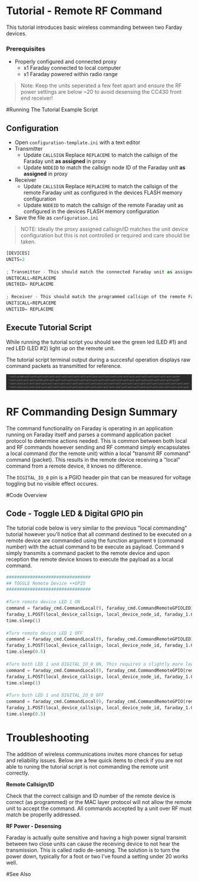 
# Tutorial - Remote RF Command

This tutorial introduces basic wireless commanding between two Farday devices. 

### Prerequisites
* Properly configured and connected proxy
  * x1 Faraday connected to local computer
  * x1 Faraday powered within radio range
 
> Note: Keep the units seperated a few feet apart and ensure the RF power settings are below ~20 to avoid desensing the CC430 front end receiver!

#Running The Tutorial Example Script

## Configuration

* Open `configuration-template.ini` with a text editor
* Transmitter
  * Update `CALLSIGN` Replace ```REPLACEME``` to match the callsign of the Faraday unit **as assigned** in proxy
  * Update `NODEID` to match the callsign node ID of the Faraday unit **as assigned** in proxy
* Receiver
  * Update `CALLSIGN` Replace ```REPLACEME``` to match the callsign of the remote Faraday unit as configured in the devices FLASH memory configuration
  * Update `NODEID` to match the callsign of the remote Faraday unit as configured in the devices FLASH memory configuration
* Save the file as `configuration.ini`

> NOTE: Ideally the proxy assigned callsign/ID matches the unit device configuration but this is not controlled or required and care should be taken.

```python
[DEVICES]
UNITS=2

; Transmitter - This should match the connected Faraday unit as assigned in Proxy configuration
UNIT0CALL=REPLACEME
UNIT0ID= REPLACEME

; Receiver - This should match the programmed callsign of the remote Faraday device to be commanded (receive)
UNIT1CALL=REPLACEME
UNIT1ID= REPLACEME
```


## Execute Tutorial Script

While running the tutorial script you should see the green led (LED #1) and red LED (LED #2) light up on the remote unit.

The tutorial script terminal output during a succesful operation displays raw command packets as transmitted for reference.

![Successful Operation Terminal](Images/Output_Example_Success.png "Successful Operation Terminal")

# RF Commanding Design Summary

The command functionality on Faraday is operating in an application running on Faraday itself and parses a command application packet protocol to determine actions needed. This is common between both local and RF commands however sending and RF command simply encapsulates a local command (for the remote unit) within a local "transmit RF command" command (packet). This results in the remote device receiving a "local" command from a remote device, it knows no difference.

The `DIGITAL_IO_0` pin is a PGIO header pin that can be measured for voltage toggling but no visible effect occures.

#Code Overview

## Code - Toggle LED & Digital GPIO pin 

The tutorial code below is very similar to the previous "local commanding" tutorial however you'll notice that all command destined to be executed on a remote device are commanded using the function argument `9` (command number) with the actual command to be execute as payload. Command `9` simply transmits a command packet to the remote device and upon reception the remote device knows to execute the payload as a local command.

```python
################################
## TOGGLE Remote Device ++GPIO
################################

#Turn remote device LED 1 ON
command = faraday_cmd.CommandLocal(9, faraday_cmd.CommandRemoteGPIOLED1On(remote_callsign, remote_id))
faraday_1.POST(local_device_callsign, local_device_node_id, faraday_1.CMD_UART_PORT, command)
time.sleep(1)

#Turn remote device LED 1 OFF
command = faraday_cmd.CommandLocal(9, faraday_cmd.CommandRemoteGPIOLED1Off(remote_callsign, remote_id))
faraday_1.POST(local_device_callsign, local_device_node_id, faraday_1.CMD_UART_PORT, command)
time.sleep(0.5)

#Turn both LED 1 and DIGITAL_IO_0 ON, This requires a slightly more low level function and bitmask. Prior function were high level abstractions of this command
command = faraday_cmd.CommandLocal(9, faraday_cmd.CommandRemoteGPIO(remote_callsign, remote_id, gpioallocations.LED_1 | gpioallocations.DIGITAL_IO_0, 0, 0, 0, 0, 0))
faraday_1.POST(local_device_callsign, local_device_node_id, faraday_1.CMD_UART_PORT, command)
time.sleep(1)

#Turn both LED 1 and DIGITAL_IO_0 OFF
command = faraday_cmd.CommandLocal(9, faraday_cmd.CommandRemoteGPIO(remote_callsign, remote_id, 0, 0, 0, gpioallocations.LED_1 | gpioallocations.DIGITAL_IO_0, 0, 0))
faraday_1.POST(local_device_callsign, local_device_node_id, faraday_1.CMD_UART_PORT, command)
time.sleep(0.5)
```

# Troubleshooting

The addition of wireless communications invites more chances for setup and reliability issues. Below are a few quick items to check if you are not able to runing the tutorial script is not commanding the remote unit correctly.

**Remote Callsign/ID**

Check that the correct callsign and ID number of the remote device is correct (as programmed) or the MAC layer protocol will not allow the remote unit to accept the command. All commands accepted by a unit over RF must match be properlly addressed.

**RF Power - Desensing**

Faraday is actually quite sensitive and having a high power signal transmit between two close units can cause the receiving device to not hear the transmission. This is called radio de-sensing. The solution is to turn the power down, typically for a foot or two I've found a setting under 20 works well.

#See Also


